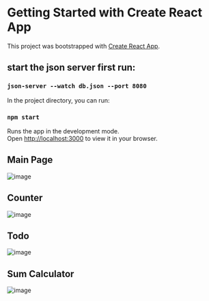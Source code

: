 # Getting Started with Create React App

This project was bootstrapped with [Create React App](https://github.com/facebook/create-react-app).
## start the json server first run: 
### `json-server --watch db.json --port 8080`
In the project directory, you can run:
### `npm start`
Runs the app in the development mode.\
Open [http://localhost:3000](http://localhost:3000) to view it in your browser.
## Main Page
![image](https://github.com/mvaibhav131/react-redux_sum_todo_counter/assets/98808183/2ecf282c-13a7-4577-b20d-9787031202f3)
## Counter
![image](https://github.com/mvaibhav131/react-redux_sum_todo_counter/assets/98808183/c732e254-1696-4591-b1f5-18710630be20)
## Todo
![image](https://github.com/mvaibhav131/react-redux_sum_todo_counter/assets/98808183/a12a5a20-4fef-4667-a7b2-de12e2ad141a)
## Sum Calculator
![image](https://github.com/mvaibhav131/react-redux_sum_todo_counter/assets/98808183/6daa05dd-fe40-45d2-90e3-6843f7ef41c3)
